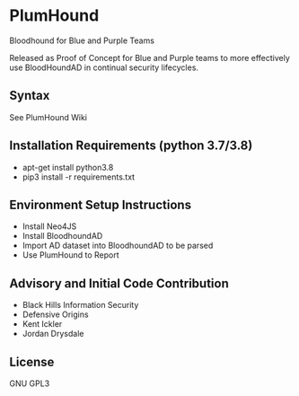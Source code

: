 ﻿
# PlumHound
Bloodhound for Blue and Purple Teams

Released as Proof of Concept for Blue and Purple teams to more effectively use BloodHoundAD in continual security lifecycles.

## Syntax
See PlumHound Wiki


## Installation Requirements (python 3.7/3.8)
* apt-get install python3.8
* pip3 install -r requirements.txt


## Environment Setup Instructions
* Install Neo4JS
* Install BloodhoundAD
* Import AD dataset into BloodhoundAD to be parsed
* Use PlumHound to Report 


## Advisory and Initial Code Contribution
* Black Hills Information Security
* Defensive Origins
* Kent Ickler 
* Jordan Drysdale

## License
GNU GPL3